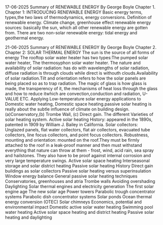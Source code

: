 17-06-2025
Summary of RENEWABLE ENERGY By George Boyle Chapter 1.
Chapter 1: INTRODUCING RENEWABLE ENERGY
Basic energy terms, types,the two laws of thermodynamics, energy conversions.
Definition of renewable energy.
Climate change, greenhouse effect
renewable energy sources: basically the sun, which all other renewable energy are gotten from.
There are two non-solar renewable energy: tidal energy and geothermal energy.

21-06-2025
Summary of RENEWABLE ENERGY By George Boyle Chapter 2.
Chapter 2: SOLAR THERMAL ENERGY
The sun is the source of all forms of energy
The rooftop solar water heater has two types:The pumped solar water heater, The thermosyphon solar water heater.
The nature and availability of solar radiation: has do with wavelengths of solar radiation, diffuse radiation is through clouds while direct is withouth clouds.Availability of solar radiation.Tilt and orientation refers to how the solar panels are being placed so as to trap radiation.
The magic of glass is how glass is made, the transperency of it, the mechanisms of heat loss through the glass and how to reduce itwhich are convection,conduction and radiation, U-VALUE ETC.
Applying Low-temperature solar energy applications to Domestic water heating, Domestic space heating.passive solar heating is really about the subtle influence of climate on building design.(a)Conservatory,(b) Trombe Wall, (c) Direct gain. The different Varieties of solar heating system.
Active solar heating
History: appeared in the 1890s, patented in 1909 by William J. Bailey in California. 
Solar collectors: Unglazed panels, flat water collectors, flat air collectors, evacuated tube collectors, line focus collectors, and point focus collectors.
Robustness, mounting and orientation: mounted on the roof.They must be firmly attached to the roof in a leak-proof manner and then must withstand everything that nature can throw at them - frost, wind, acid rain, sea spray and hailstones. They also have to be proof against internal corrosion and very large temperature swings. 
Active solar space heating
Interseasonal storage and solar
district heating
Passive solar heating
History
Direct gain buildings as solar
collectors
Passive solar heating versus
superinsulation
Window energy balance
General passive solar heating
techniques
Conservatories, greenhouses
and atria
Trombe walls
Avoiding overshading
Daylighting
Solar thermal engines and
electricity generation
The first solar engine age
The new solar age
Power towers
Parabolic trough concentrator
systems
Parabolic dish concentrator
systems
Solar ponds
Ocean thermal energy
conversion (OTEC)
Solar chimneys
Economics, potential and
environmental impact
Domestic active solar water
heating
Swimming pool water heating
Active solar space heating and
district heating
Passive solar heating and
daylighting 

